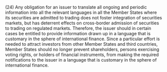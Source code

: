 (24) Any obligation for an issuer to translate all ongoing and periodic information into all the relevant languages in all the Member States where its securities are admitted to trading does not foster integration of securities markets, but has deterrent effects on cross-border admission of securities to trading on regulated markets. Therefore, the issuer should in certain cases be entitled to provide information drawn up in a language that is customary in the sphere of international finance. Since a particular effort is needed to attract investors from other Member States and third countries, Member States should no longer prevent shareholders, persons exercising voting rights, or holders of financial instruments, from making the required notifications to the issuer in a language that is customary in the sphere of international finance.